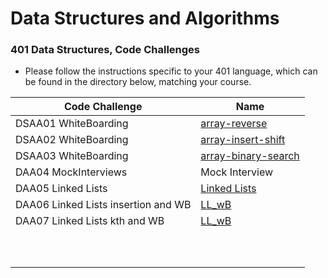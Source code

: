 # Data Structures and Algorithms

### 401 Data Structures, Code Challenges

- Please follow the instructions specific to your 401 language, which can be found in the directory below, matching your course.

|Code Challenge|Name|
--|--
|DSAA01 WhiteBoarding|[array-reverse](https://github.com/MISalz/data-structures-and-algorithms-401/tree/main/python/docs/array-reverse)
|DSAA02 WhiteBoarding|[array-insert-shift](https://github.com/MISalz/data-structures-and-algorithms-401/tree/main/python/docs/array-insert-shift)
|DSAA03 WhiteBoarding|[array-binary-search](https://github.com/MISalz/data-structures-and-algorithms-401/tree/main/python/docs/array-binary-search)
|DAA04 MockInterviews|Mock Interview|
|DAA05 Linked Lists|[Linked Lists](https://github.com/MISalz/data-structures-and-algorithms-401/blob/main/python/data_structures/linked_list.py)|
|DAA06 Linked Lists insertion and WB|[LL_wB](https://github.com/MISalz/data-structures-and-algorithms-401/blob/main/python/docs/linked_list_insertions/README.md)|
|DAA07 Linked Lists kth and WB|[LL_wB]()|
|||
|||
|||
|||
|||
|||
|||
|||
|||
|||
